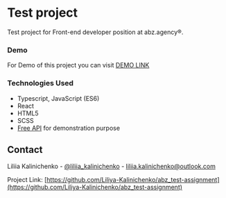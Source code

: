 # Test project
Test project for Front-end developer position at abz.agency®.

### Demo
For Demo of this project you can visit [DEMO LINK](https://Liliya-Kalinichenko.github.io/abz_test-assignment/)

### Technologies Used

* Typescript, JavaScript (ES6)
* React
* HTML5
* SCSS
* [Free API](https://api.restful-api.dev) for demonstration purpose

## Contact

Liliia Kalinichenko - [@liliia_kalinichenko](https://t.me/liliia_kalinichenko) - liliia.kalinichenko@outlook.com

Project Link: [https://github.com/Liliya-Kalinichenko/abz_test-assignment](https://github.com/Liliya-Kalinichenko/abz_test-assignment)

